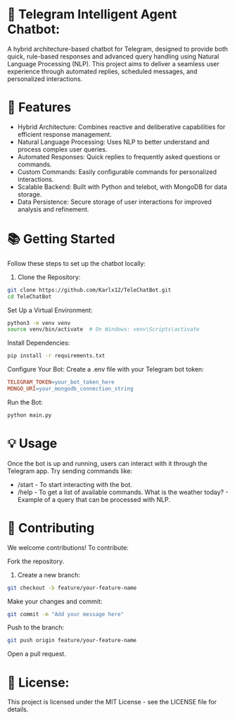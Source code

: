 # **🤖 Telegram Intelligent Agent Chatbot**:

A hybrid architecture-based chatbot for Telegram, designed to provide both quick, rule-based responses and advanced query handling using Natural Language Processing (NLP). This project aims to deliver a seamless user experience through automated replies, scheduled messages, and personalized interactions.

# 🚀 Features
- Hybrid Architecture: Combines reactive and deliberative capabilities for efficient response management.
- Natural Language Processing: Uses NLP to better understand and process complex user queries.
- Automated Responses: Quick replies to frequently asked questions or commands.
- Custom Commands: Easily configurable commands for personalized interactions.
- Scalable Backend: Built with Python and telebot, with MongoDB for data storage.
- Data Persistence: Secure storage of user interactions for improved analysis and refinement.
# 📚 Getting Started
Follow these steps to set up the chatbot locally:

1. Clone the Repository:

```bash
git clone https://github.com/Karlx12/TeleChatBot.git
cd TeleChatBot
```
Set Up a Virtual Environment:

```bash
python3 -m venv venv
source venv/bin/activate  # On Windows: venv\Scripts\activate
```
Install Dependencies:
```bash
pip install -r requirements.txt
```
Configure Your Bot: Create a .env file with your Telegram bot token:
```makefile
TELEGRAM_TOKEN=your_bot_token_here
MONGO_URI=your_mongodb_connection_string
```
Run the Bot:

```bash
python main.py
```
# 💡 Usage
Once the bot is up and running, users can interact with it through the Telegram app. Try sending commands like:

- /start - To start interacting with the bot.
- /help - To get a list of available commands.
What is the weather today? - Example of a query that can be processed with NLP.
# 🤝 Contributing
We welcome contributions! To contribute:

Fork the repository.
1. Create a new branch:
```bash
git checkout -b feature/your-feature-name
```
Make your changes and commit:
```bash
git commit -m "Add your message here"
```
Push to the branch:
```bash
git push origin feature/your-feature-name
```
Open a pull request.

# 📄 License:
This project is licensed under the MIT License - see the LICENSE file for details.

